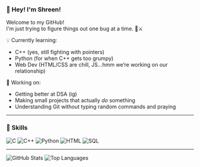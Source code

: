 ### 👋 Hey! I'm Shreen!

Welcome to my GitHub!  
I'm just trying to figure things out one bug at a time. 🐛⚔️

💡 Currently learning:
- C++ (yes, still fighting with pointers)
- Python (for when C++ gets too grumpy)
- Web Dev (HTML/CSS are chill, JS…hmm we’re working on our relationship)

🧠 Working on:
- Getting better at DSA (ig)
- Making small projects that actually *do* something
- Understanding Git without typing random commands and praying
---

### 🚀 Skills

![C](https://img.shields.io/badge/-C-00599C?style=flat-square&logo=c)
![C++](https://img.shields.io/badge/-C++-00599C?style=flat-square&logo=c++)
![Python](https://img.shields.io/badge/-Python-3776AB?style=flat-square&logo=python)
![HTML](https://img.shields.io/badge/-HTML-E34F26?style=flat-square&logo=html5)
![SQL](https://img.shields.io/badge/-SQL-4479A1?style=flat-square&logo=mysql)

---

![GitHub Stats](https://github-readme-stats.vercel.app/api?username=shreenn&show_icons=true&theme=radical)
![Top Languages](https://github-readme-stats.vercel.app/api/top-langs/?username=shreenn&layout=compact&theme=radical)

